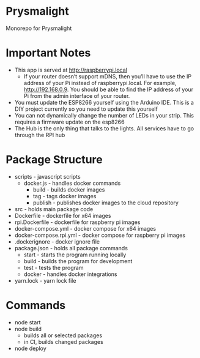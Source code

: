# Prysmalight
Monorepo for Prysmalight

# Important Notes
- This app is served at http://raspberrypi.local
  - If your router doesn’t support mDNS, then you’ll have to use the IP address of your Pi instead of raspberrypi.local. For example, http://192.168.0.9. You should be able to find the IP address of your Pi from the admin interface of your router.
- You must update the ESP8266 yourself using the Arduino IDE. This is a DIY project currently so you need to update this yourself
- You can not dynamically change the number of LEDs in your strip. This requires a firmware update on the esp8266
- The Hub is the only thing that talks to the lights. All services have to go through the RPI hub

# Package Structure
  - scripts - javascript scripts
    - docker.js - handles docker commands
      - build - builds docker images
      - tag - tags docker images
      - publish - publishes docker images to the cloud repository
  - src - holds main package code
  - Dockerfile - dockerfile for x64 images
  - rpi.Dockerfile - dockerfile for raspberry pi images
  - docker-compose.yml - docker compose for x64 images
  - docker-compose.rpi.yml - docker compose for raspberry pi images
  - .dockerignore - docker ignore file
  - package.json - holds all package commands
    - start - starts the program running locally
    - build - builds the program for development
    - test - tests the program
    - docker - handles docker integrations
  - yarn.lock - yarn lock file

# Commands
- node start
- node build
  - builds all or selected packages
  - in CI, builds changed packages
- node deploy

